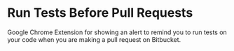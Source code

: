 # Run Tests Before Pull Requests
Google Chrome Extension for showing an alert to remind you to run tests on your code when you are making a pull request on Bitbucket.
